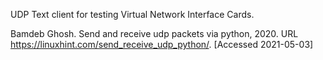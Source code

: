 UDP Text client for testing Virtual Network Interface Cards.

Bamdeb Ghosh. Send and receive udp packets via python, 2020. 
URL https://linuxhint.com/send_receive_udp_python/. [Accessed 2021-05-03]
